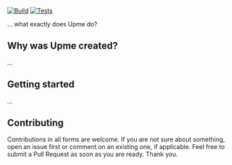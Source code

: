 [![Build](https://github.com/olepoeschl/Upme/actions/workflows/build.yml/badge.svg?branch=main)](https://github.com/olepoeschl/Upme/actions/workflows/build.yml)
[![Tests](https://github.com/olepoeschl/Upme/actions/workflows/test.yml/badge.svg?branch=main)](https://github.com/olepoeschl/Upme/actions/workflows/test.yml)

... what exactly does Upme do?

## Why was Upme created?
...

## Getting started
...

## Contributing
Contributions in all forms are welcome. If you are not sure about something, open an issue first or comment on an existing one, if applicable. Feel free to submit a Pull Request as soon as you are ready.
Thank you.
